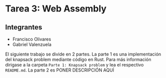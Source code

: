 # Tarea 3: Web Assembly

## Integrantes
- Francisco Olivares
- Gabriel Valenzuela

El siguiente trabajo se divide en 2 partes. La parte 1 es una implementación del knapsack problem mediante código en Rust. Para más información dirigase a la carpeta `Parte 1: Knapsack problem` y lea el respectivo `README.md`. La parte 2 es PONER DESCRIPCIÓN AQUÍ